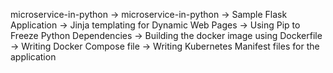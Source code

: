    microservice-in-python
-> microservice-in-python
-> Sample Flask Application
-> Jinja templating for Dynamic Web Pages
-> Using Pip to Freeze Python Dependencies
-> Building the docker image using Dockerfile
-> Writing Docker Compose file
-> Writing Kubernetes Manifest files for the application
